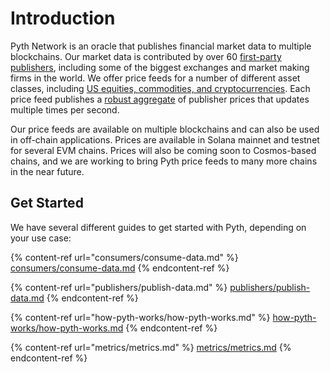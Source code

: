 # Introduction

Pyth Network is an oracle that publishes financial market data to multiple blockchains.
Our market data is contributed by over 60 [first-party publishers](https://pyth.network/publishers/), including some of the biggest exchanges and market making firms in the world.
We offer price feeds for a number of different asset classes, including [US equities, commodities, and cryptocurrencies](https://pyth.network/price-feeds/).
Each price feed publishes a [robust aggregate](how-pyth-works/price-aggregation.md) of publisher prices that updates multiple times per second.

Our price feeds are available on multiple blockchains and can also be used in off-chain applications.
Prices are available in Solana mainnet and testnet for several EVM chains.
Prices will also be coming soon to Cosmos-based chains, and we are working to bring Pyth price feeds to many more chains in the near future.

## Get Started

We have several different guides to get started with Pyth, depending on your use case:

{% content-ref url="consumers/consume-data.md" %}
[consumers/consume-data.md](consumers/consume-data.md)
{% endcontent-ref %}

{% content-ref url="publishers/publish-data.md" %}
[publishers/publish-data.md](publishers/publish-data.md)
{% endcontent-ref %}

{% content-ref url="how-pyth-works/how-pyth-works.md" %}
[how-pyth-works/how-pyth-works.md](how-pyth-works/how-pyth-works.md)
{% endcontent-ref %}

{% content-ref url="metrics/metrics.md" %}
[metrics/metrics.md](metrics/metrics.md)
{% endcontent-ref %}
